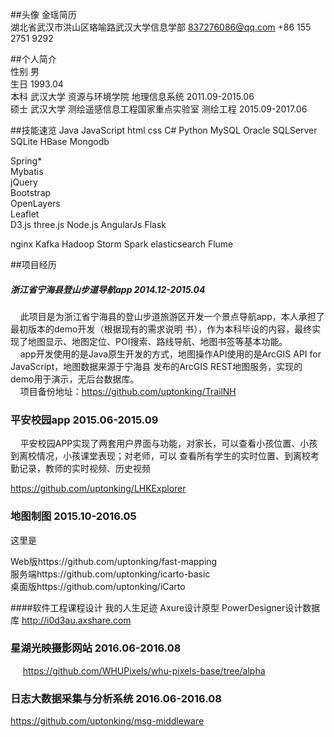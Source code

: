##头像 金瑶简历  
湖北省武汉市洪山区珞喻路武汉大学信息学部    837276086@qq.com    +86 155 2751 9292  

##个人简介  
性别  男  
生日  1993.04  
本科  武汉大学  资源与环境学院                地理信息系统  2011.09-2015.06  
硕士  武汉大学  测绘遥感信息工程国家重点实验室  测绘工程     2015.09-2017.06  

##技能速览
Java  JavaScript  html css  C# Python 
MySQL Oracle SQLServer SQLite HBase Mongodb

Spring*  
Mybatis  
jQuery  
Bootstrap  
OpenLayers  
Leaflet  
D3.js
three.js
Node.js
AngularJs
Flask

nginx
Kafka
Hadoop
Storm
Spark
elasticsearch
Flume




##项目经历  
##### 浙江省宁海县登山步道导航app 2014.12-2015.04
&nbsp;&nbsp;&nbsp;&nbsp;此项目是为浙江省宁海县的登山步道旅游区开发一个景点导航app，本人承担了最初版本的demo开发（根据现有的需求说明
书），作为本科毕设的内容，最终实现了地图显示、地图定位、POI搜索、路线导航、地图书签等基本功能。  
&nbsp;&nbsp;&nbsp;&nbsp;app开发使用的是Java原生开发的方式，地图操作API使用的是ArcGIS API for JavaScript，地图数据来源于宁海县
发布的ArcGIS REST地图服务，实现的demo用于演示，无后台数据库。  
&nbsp;&nbsp;&nbsp;&nbsp;项目备份地址：https://github.com/uptonking/TrailNH  

### 平安校园app 2015.06-2015.09
&nbsp;&nbsp;&nbsp;&nbsp;平安校园APP实现了两套用户界面与功能，对家长，可以查看小孩位置、小孩到离校情况，小孩课堂表现；对老师，可以
查看所有学生的实时位置、到离校考勤记录，教师的实时视频、历史视频

https://github.com/uptonking/LHKExplorer
    
### 地图制图 2015.10-2016.05                                      

这里是                                             
                                            
Web版https://github.com/uptonking/fast-mapping   
服务端https://github.com/uptonking/icarto-basic  
桌面版https://github.com/uptonking/iCarto       

####软件工程课程设计 我的人生足迹
Axure设计原型 
PowerDesigner设计数据库
http://i0d3au.axshare.com

### 星湖光映摄影网站 2016.06-2016.08
&nbsp;&nbsp;&nbsp;&nbsp;
https://github.com/WHUPixels/whu-pixels-base/tree/alpha

### 日志大数据采集与分析系统  2016.06-2016.08
https://github.com/uptonking/msg-middleware